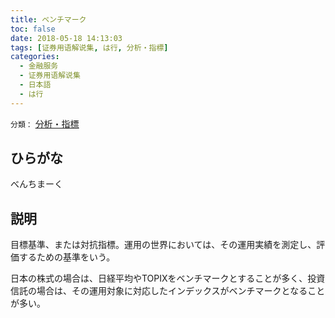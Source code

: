 ```yaml
---
title: ベンチマーク
toc: false
date: 2018-05-18 14:13:03
tags: [证券用语解说集, は行, 分析・指標]
categories:
  - 金融服务
  - 证券用语解说集
  - 日本語
  - は行
---
```


`分類：` [分析・指標](/tags/分析・指標/)

## ひらがな

べんちまーく

## 説明

目標基準、または対抗指標。運用の世界においては、その運用実績を測定し、評価するための基準をいう。

日本の株式の場合は、日経平均やTOPIXをベンチマークとすることが多く、投資信託の場合は、その運用対象に対応したインデックスがベンチマークとなることが多い。
